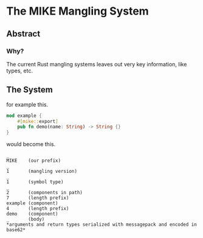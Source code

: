 # The MIKE Mangling System
## Abstract
### Why?
The current Rust mangling systems leaves out very key information, like types, etc.

## The System
for example this.
```rust
mod example {
	#[mike::export]
	pub fn demo(name: String) -> String {}
}
```
would become this.

```
_
MIKE 	(our prefix)
_
1 		(mangling version)
_
1		(symbol type)
_
2   	(components in path)
7 		(length prefix)
example (component)
4 		(length prefix)
demo 	(component)
_ 		(body)
*arguments and return types serialized with messagepack and encoded in base62*
```
